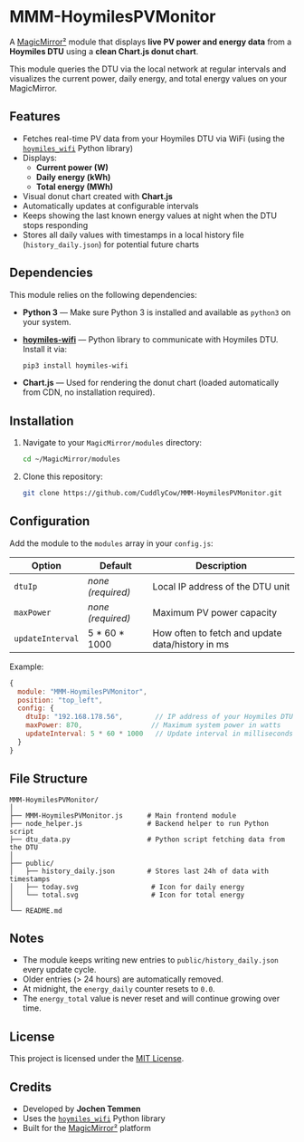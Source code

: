# MMM-HoymilesPVMonitor

A [MagicMirror²](https://magicmirror.builders/) module that displays
**live PV power and energy data** from a **Hoymiles DTU** using a
**clean Chart.js donut chart**.

This module queries the DTU via the local network at regular intervals
and visualizes the current power, daily energy, and total energy values
on your MagicMirror.


## Features

-   Fetches real-time PV data from your Hoymiles DTU via WiFi (using the
    [`hoymiles_wifi`](https://pypi.org/project/hoymiles-wifi/) Python
    library)
-   Displays:
    -   **Current power (W)**
    -   **Daily energy (kWh)**
    -   **Total energy (MWh)**
-   Visual donut chart created with **Chart.js**
-   Automatically updates at configurable intervals
-   Keeps showing the last known energy values at night when the DTU
    stops responding
-   Stores all daily values with timestamps in a local history file
    (`history_daily.json`) for potential future charts


## Dependencies

This module relies on the following dependencies:

- **Python 3** — Make sure Python 3 is installed and available as `python3` on your system.
- **[hoymiles-wifi](https://pypi.org/project/hoymiles-wifi/)** — Python library to communicate with Hoymiles DTU.  
  Install it via:

  ```bash
  pip3 install hoymiles-wifi

- **Chart.js** — Used for rendering the donut chart (loaded automatically from CDN, no installation required).

## Installation

1.  Navigate to your `MagicMirror/modules` directory:

    ``` bash
    cd ~/MagicMirror/modules
    ```

2.  Clone this repository:

    ``` bash
    git clone https://github.com/CuddlyCow/MMM-HoymilesPVMonitor.git
    ```


## Configuration

Add the module to the `modules` array in your `config.js`:

| Option           | Default           | Description                                     |
| ---------------- | ----------------- | ------------------------------------------------|
| `dtuIp`          | *none (required)* | Local IP address of the DTU unit                |
| `maxPower`       | *none (required)* | Maximum PV power capacity                       |
| `updateInterval` | 5 * 60 * 1000     | How often to fetch and update data/history in ms|

Example:
``` javascript
{
  module: "MMM-HoymilesPVMonitor",
  position: "top_left",
  config: {
    dtuIp: "192.168.178.56",        // IP address of your Hoymiles DTU
    maxPower: 870,                 // Maximum system power in watts
    updateInterval: 5 * 60 * 1000   // Update interval in milliseconds (default: 5 minutes)
  }
}
```


## File Structure

    MMM-HoymilesPVMonitor/
    │
    ├── MMM-HoymilesPVMonitor.js      # Main frontend module
    ├── node_helper.js                # Backend helper to run Python script
    ├── dtu_data.py                   # Python script fetching data from the DTU
    │
    ├── public/
    │   ├── history_daily.json        # Stores last 24h of data with timestamps
    │   ├── today.svg                  # Icon for daily energy
    │   └── total.svg                  # Icon for total energy
    │
    └── README.md


## Notes

-   The module keeps writing new entries to `public/history_daily.json`
    every update cycle.
-   Older entries (\> 24 hours) are automatically removed.
-   At midnight, the `energy_daily` counter resets to `0.0`.
-   The `energy_total` value is never reset and will continue growing
    over time.


## License

This project is licensed under the [MIT License](LICENSE).


## Credits

-   Developed by **Jochen Temmen**
-   Uses the
    [`hoymiles_wifi`](https://pypi.org/project/hoymiles-wifi/) Python
    library
-   Built for the [MagicMirror²](https://magicmirror.builders/) platform
